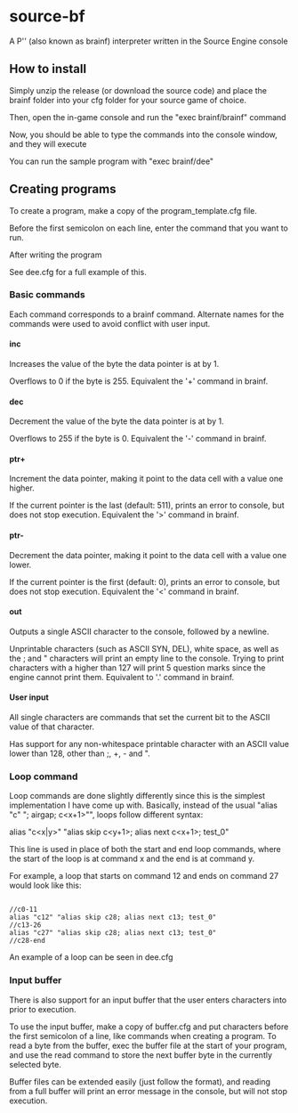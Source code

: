 # source-bf
A P'' (also known as brainf) interpreter written in the Source Engine console

## How to install
Simply unzip the release (or download the source code) and place the brainf folder into your cfg folder for your source game of choice.

Then, open the in-game console and run the "exec brainf/brainf" command

Now, you should be able to type the commands into the console window, and they will execute

You can run the sample program with "exec brainf/dee"

## Creating programs
To create a program, make a copy of the program_template.cfg file.

Before the first semicolon on each line, enter the command that you want to run. 

After writing the program

See dee.cfg for a full example of this. 

### Basic commands
Each command corresponds to a brainf command. 
Alternate names for the commands were used to avoid conflict with user input.

#### inc
Increases the value of the byte the data pointer is at by 1. 

Overflows to 0 if the byte is 255. Equivalent the '+' command in brainf.

#### dec
Decrement the value of the byte the data pointer is at by 1. 

Overflows to 255 if the byte is 0. Equivalent the '-' command in brainf.

#### ptr+
Increment the data pointer, making it point to the data cell with a value one higher.

If the current pointer is the last (default: 511), prints an error to console, but does not stop execution. Equivalent the '>' command in brainf.

#### ptr-
Decrement the data pointer, making it point to the data cell with a value one lower.

If the current pointer is the first (default: 0), prints an error to console, but does not stop execution. Equivalent the '<' command in brainf.

#### out
Outputs a single ASCII character to the console, followed by a newline. 

Unprintable characters (such as ASCII SYN, DEL), white space, as well as the ; and " characters will print an empty line to the console. Trying to print characters with a higher than 127 will print 5 question marks since the engine cannot print them. Equivalent to '.' command in brainf.

#### User input
All single characters are commands that set the current bit to the ASCII value of that character.

Has support for any non-whitespace printable character with an ASCII value lower than 128, other than ;, +, - and ". 

### Loop command 
Loop commands are done slightly differently since this is the simplest implementation I have come up with.
Basically, instead of the usual "alias "c<x>" "<command>; airgap; c<x+1>"", loops follow different syntax:

alias "c<x|y>" "alias skip c<y+1>; alias next c<x+1>; test_0"

This line is used in place of both the start and end loop commands, where the start of the loop is at command x and the end is at command y.

For example, a loop that starts on command 12 and ends on command 27 would look like this:
<pre><code>
//c0-11
alias "c12" "alias skip c28; alias next c13; test_0"
//c13-26
alias "c27" "alias skip c28; alias next c13; test_0"
//c28-end
</code></pre>

An example of a loop can be seen in dee.cfg

### Input buffer
There is also support for an input buffer that the user enters characters into prior to execution.

To use the input buffer, make a copy of buffer.cfg and put characters before the first semicolon of a line, like commands when creating a program. To read a byte from the buffer, exec the buffer file at the start of your program, and use the read command to store the next buffer byte in the currently selected byte.

Buffer files can be extended easily (just follow the format), and reading from a full buffer will print an error message in the console, but will not stop execution.
